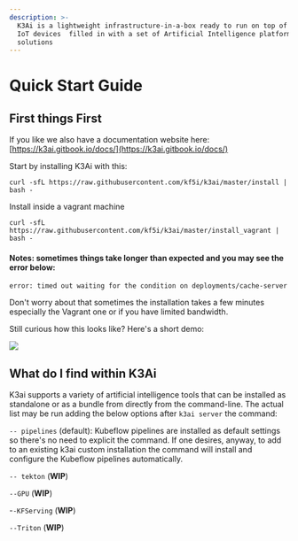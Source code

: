 ```yaml
---
description: >-
  K3Ai is a lightweight infrastructure-in-a-box ready to run on top of edge and
  IoT devices  filled in with a set of Artificial Intelligence platforms and
  solutions
---
```


# Quick Start Guide

## First things First

If you like we also have a documentation website here: [https://k3ai.gitbook.io/docs/](https://k3ai.gitbook.io/docs/)

Start by installing K3Ai with this:

```text
curl -sfL https://raw.githubusercontent.com/kf5i/k3ai/master/install | bash -
```

Install inside a vagrant machine

```text
curl -sfL https://raw.githubusercontent.com/kf5i/k3ai/master/install_vagrant | bash -
```

#### **Notes: sometimes things take longer than expected and you may see the error below:**

```text
error: timed out waiting for the condition on deployments/cache-server
```

Don't worry about that sometimes the installation takes a few minutes especially the Vagrant one or if you have limited bandwidth.

Still curious how this looks like? Here's a short demo:

![](.gitbook/assets/aio.gif)

## What do I find within K3Ai

K3ai supports a variety of artificial intelligence tools that can be installed as standalone or as a bundle from directly from the command-line. The actual list may be run adding the below options after `k3ai server` the command:

`-- pipelines` \(default\): Kubeflow pipelines are installed as default settings so there's no need to explicit the command. If one desires, anyway, to add to an existing k3ai custom installation the command will install and configure the Kubeflow pipelines automatically.

`-- tekton` \(**WIP**\)

`--GPU` \(**WIP**\)

-`-KFServing` \(**WIP**\)

`--Triton` \(**WIP**\)

